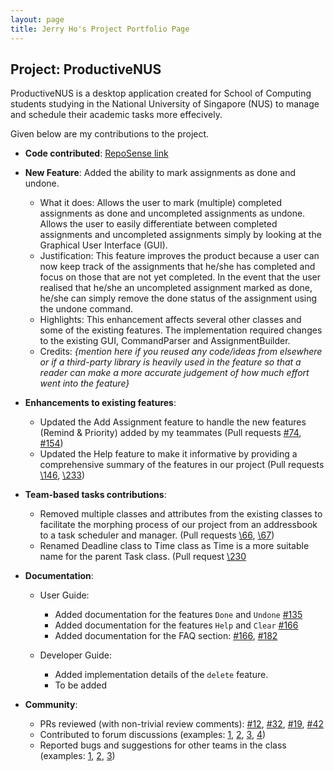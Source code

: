 ```yaml
---
layout: page
title: Jerry Ho's Project Portfolio Page
---
```


## Project: ProductiveNUS

ProductiveNUS is a desktop application created for School of Computing students studying in the National University of Singapore (NUS) to manage and schedule their academic tasks more effecively.

Given below are my contributions to the project.

* **Code contributed**: [RepoSense link](https://nus-cs2103-ay2021s1.github.io/tp-dashboard/#breakdown=true&search=printinghelloworld)

* **New Feature**: Added the ability to mark assignments as done and undone.
  * What it does: Allows the user to mark (multiple) completed assignments as done and uncompleted assignments as undone. Allows the user to easily differentiate between completed assignments and uncompleted assignments simply by looking at the Graphical User Interface (GUI). 
  * Justification: This feature improves the product because a user can now keep track of the assignments that he/she has completed and focus on those that are not yet completed. In the event that the user realised that he/she an uncompleted assignment marked as done, he/she can simply remove the done status of the assignment using the undone command.
  * Highlights: This enhancement affects several other classes and some of the existing features. The implementation required changes to the existing GUI, CommandParser and AssignmentBuilder.
  * Credits: *{mention here if you reused any code/ideas from elsewhere or if a third-party library is heavily used in the feature so that a reader can make a more accurate judgement of how much effort went into the feature}*

* **Enhancements to existing features**:
  * Updated the Add Assignment feature to handle the new features (Remind & Priority) added by my teammates (Pull requests [\#74](https://github.com/AY2021S1-CS2103T-F11-3/tp/pull/74), [\#154](https://github.com/AY2021S1-CS2103T-F11-3/tp/pull/154))
  * Updated the Help feature to make it informative by providing a comprehensive summary of the features in our project (Pull requests [\146](https://github.com/AY2021S1-CS2103T-F11-3/tp/pull/146), [\233](https://github.com/AY2021S1-CS2103T-F11-3/tp/pull/233))

* **Team-based tasks contributions**:
  * Removed multiple classes and attributes from the existing classes to facilitate the morphing process of our project from an addressbook to a task scheduler and manager. (Pull requests [\66](https://github.com/AY2021S1-CS2103T-F11-3/tp/pull/66), [\67](https://github.com/AY2021S1-CS2103T-F11-3/tp/pull/67))
  * Renamed Deadline class to Time class as Time is a more suitable name for the parent Task class. (Pull request [\230](https://github.com/AY2021S1-CS2103T-F11-3/tp/pull/230)

* **Documentation**:
  * User Guide:
    * Added documentation for the features `Done` and `Undone` [\#135](https://github.com/AY2021S1-CS2103T-F11-3/tp/pull/135)
    * Added documentation for the features `Help` and `Clear` [\#166](https://github.com/AY2021S1-CS2103T-F11-3/tp/pull/166)
    * Added documentation for the FAQ section: [\#166](https://github.com/AY2021S1-CS2103T-F11-3/tp/pull/166), [\#182](https://github.com/AY2021S1-CS2103T-F11-3/tp/pull/182)
    
  * Developer Guide:
    * Added implementation details of the `delete` feature.
    * To be added

* **Community**:
  * PRs reviewed (with non-trivial review comments): [\#12](), [\#32](), [\#19](), [\#42]()
  * Contributed to forum discussions (examples: [1](), [2](), [3](), [4]())
  * Reported bugs and suggestions for other teams in the class (examples: [1](), [2](), [3]())
